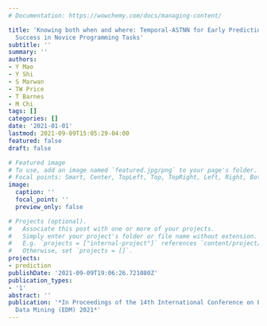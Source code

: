 ```yaml
---
# Documentation: https://wowchemy.com/docs/managing-content/

title: 'Knowing both when and where: Temporal-ASTNN for Early Prediction of Student
  Success in Novice Programming Tasks'
subtitle: ''
summary: ''
authors:
- Y Mao
- Y Shi
- S Marwan
- TW Price
- T Barnes
- M Chi
tags: []
categories: []
date: '2021-01-01'
lastmod: 2021-09-09T15:05:29-04:00
featured: false
draft: false

# Featured image
# To use, add an image named `featured.jpg/png` to your page's folder.
# Focal points: Smart, Center, TopLeft, Top, TopRight, Left, Right, BottomLeft, Bottom, BottomRight.
image:
  caption: ''
  focal_point: ''
  preview_only: false

# Projects (optional).
#   Associate this post with one or more of your projects.
#   Simply enter your project's folder or file name without extension.
#   E.g. `projects = ["internal-project"]` references `content/project/deep-learning/index.md`.
#   Otherwise, set `projects = []`.
projects:
- prediction
publishDate: '2021-09-09T19:06:26.721080Z'
publication_types:
- '1'
abstract: ''
publication: '*In Proceedings of the 14th International Conference on Educational
  Data Mining (EDM) 2021*'
---
```

